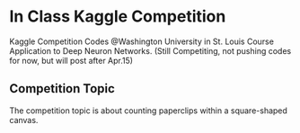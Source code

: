 # In Class Kaggle Competition
Kaggle Competition Codes @Washington University in St. Louis Course Application to Deep Neuron Networks.
(Still Competiting, not pushing codes for now, but will post after Apr.15)
## Competition Topic
The competition topic is about counting paperclips within a square-shaped canvas.
